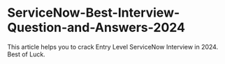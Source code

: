 # ServiceNow-Best-Interview-Question-and-Answers-2024
This article helps you to crack Entry Level ServiceNow Interview in 2024. Best of Luck. 
